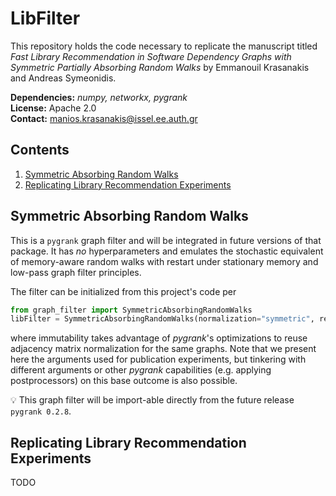 # LibFilter
This repository holds the code necessary to replicate the manuscript 
titled *Fast Library Recommendation in Software Dependency Graphs 
with Symmetric Partially Absorbing Random Walks* 
by Emmanouil Krasanakis and Andreas Symeonidis. 

**Dependencies:** *numpy, networkx, pygrank*<br>
**License:** Apache 2.0<br/>
**Contact:** manios.krasanakis@issel.ee.auth.gr

## Contents
1. [Symmetric Absorbing Random Walks](#symmetric-absorbing-random-walks)
2. [Replicating Library Recommendation Experiments](#replicating-library-recommendation-experiments)

## Symmetric Absorbing Random Walks
This is a `pygrank` graph filter and will be integrated in
future versions of that package.
It has *no* hyperparameters and emulates the stochastic
equivalent of memory-aware random walks with restart
under stationary memory and low-pass graph filter principles.

The filter can be initialized from this project's code per
```Python
from graph_filter import SymmetricAbsorbingRandomWalks
libFilter = SymmetricAbsorbingRandomWalks(normalization="symmetric", renormalization=True, assume_immutability=True, tol=1.E-12)
```
where immutability takes advantage of *pygrank*'s optimizations
to reuse adjacency matrix normalization for the same graphs. 
Note that we present here the arguments used for publication
experiments, but tinkering with different arguments or other
*pygrank* capabilities (e.g. applying postprocessors) on this
base outcome is also possible.

:bulb: This graph filter will be import-able directly from
the future release `pygrank 0.2.8`.

## Replicating Library Recommendation Experiments
TODO